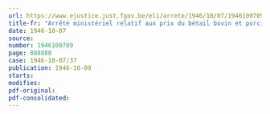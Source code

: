 ```yaml
---
url: https://www.ejustice.just.fgov.be/eli/arrete/1946/10/07/1946100709/justel
title-fr: "Arrêté ministériel relatif aux prix du bétail bovin et porcin d'abattage et aux prix de gros des viandes bovines et porcines"
date: 1946-10-07
source:
number: 1946100709
page: 888888
case: 1946-10-07/37
publication: 1946-10-09
starts:
modifies:
pdf-original:
pdf-consolidated:
---
```



